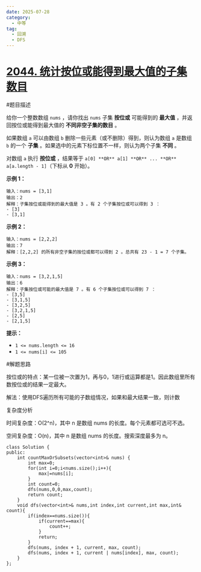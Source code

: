 ```yaml
---
date: 2025-07-28
category:
  - 中等
tag:
  - 回溯
  - DFS
---
```


# [2044. 统计按位或能得到最大值的子集数目](https://leetcode.cn/problems/count-number-of-maximum-bitwise-or-subsets/)

#题目描述


给你一个整数数组 `nums` ，请你找出 `nums` 子集 **按位或** 可能得到的 **最大值** ，并返回按位或能得到最大值的 **不同非空子集的数目** 。

如果数组 `a` 可以由数组 `b` 删除一些元素（或不删除）得到，则认为数组 `a` 是数组 `b` 的一个 **子集** 。如果选中的元素下标位置不一样，则认为两个子集 **不同** 。

对数组 `a` 执行 **按位或** ，结果等于 `a[0] **OR** a[1] **OR** ... **OR** a[a.length - 1]`（下标从 **0** 开始）。

 

**示例 1：**

```
输入：nums = [3,1]
输出：2
解释：子集按位或能得到的最大值是 3 。有 2 个子集按位或可以得到 3 ：
- [3]
- [3,1]
```

**示例 2：**

```
输入：nums = [2,2,2]
输出：7
解释：[2,2,2] 的所有非空子集的按位或都可以得到 2 。总共有 23 - 1 = 7 个子集。
```

**示例 3：**

```
输入：nums = [3,2,1,5]
输出：6
解释：子集按位或可能的最大值是 7 。有 6 个子集按位或可以得到 7 ：
- [3,5]
- [3,1,5]
- [3,2,5]
- [3,2,1,5]
- [2,5]
- [2,1,5]
```

 

**提示：**

- `1 <= nums.length <= 16`
- `1 <= nums[i] <= 105`



#解题思路

按位或的特点：某一位被一次置为1，再与0，1进行或运算都是1。因此数组里所有数按位或的结果一定最大。

解法：使用DFS遍历所有可能的子数组情况，如果和最大结果一致，则计数

复杂度分析

时间复杂度：O(2^n)，其中 n 是数组 nums 的长度。每个元素都可选可不选。

空间复杂度：O(n)，其中 n 是数组 nums 的长度。搜索深度最多为 n。

```
class Solution {
public:
    int countMaxOrSubsets(vector<int>& nums) {
        int max=0;
        for(int i=0;i<nums.size();i++){
            max|=nums[i];
        }
        int count=0;
        dfs(nums,0,0,max,count);
        return count;
    }
    void dfs(vector<int>& nums,int index,int current,int max,int& count){
        if(index==nums.size()){
            if(current==max){
                count++;
            }
            return;
        }
        dfs(nums, index + 1, current, max, count);
        dfs(nums, index + 1, current | nums[index], max, count);
    }
};
```

